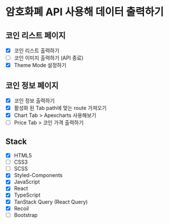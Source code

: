 # 암호화폐 API 사용해 데이터 출력하기

## 코인 리스트 페이지
- [x] 코인 리스트 출력하기
- [ ] 코인 이미지 출력하기 (API 종료)
- [x] Theme Mode 설정하기

## 코인 정보 페이지
- [x] 코인 정보 출력하기
- [x] 활성화 된 Tab path에 맞는 route 가져오기
- [x] Chart Tab > Apexcharts 사용해보기
- [ ] Price Tab > 코인 가격 출력하기

## Stack
- [x] HTML5
- [ ] CSS3
- [ ] SCSS
- [x] Styled-Components
- [x] JavaScript
- [x] React
- [x] TypeScript
- [x] TanStack Query (React Query)
- [x] Recoil
- [ ] Bootstrap
